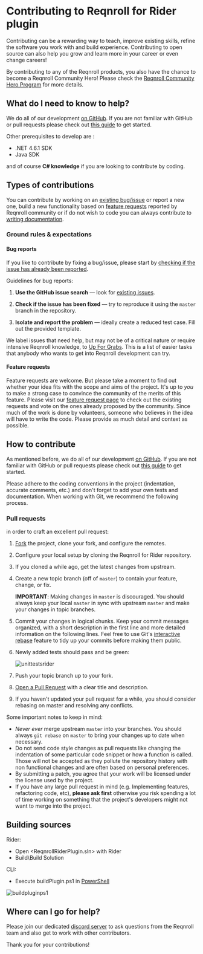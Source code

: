 # Contributing to Reqnroll for Rider plugin

Contributing can be a rewarding way to teach, improve existing skills, refine the software you work with and build experience. Contributing to open source can also help you grow and learn more in your career or even change careers!

By contributing to any of the Reqnroll products, you also have the chance to become a Reqnroll Community Hero! Please check the [Reqnroll Community Hero Program](https://reqnroll.net/community/community-hero-program/) for more details.

## What do I need to know to help?

We do all of our development [on GitHub](https://github.com/reqnroll/Reqnroll.Rider). If you are not familiar with GitHub or pull requests please check out [this guide](https://guides.github.com/activities/hello-world/) to get started.

Other prerequisites to develop are :

- .NET 4.6.1 SDK
- Java SDK

and of course **C# knowledge** if you are looking to contribute by coding.

## Types of contributions

You can contribute by working on an  [existing bug/issue](https://github.com/reqnroll/Reqnroll.Rider/search?type=Issues) or report a new one, build a new functionality based on [feature requests](https://support.reqnroll.net/hc/en-us/community/topics/360000519178-Feature-Requests) reported by Reqnroll community or if do not wish to code you can always contribute to [writing documentation](https://github.com/reqnroll/Reqnroll/blob/master/CONTRIBUTING.md#building-documentation).

### Ground rules & expectations

#### Bug reports

If you like to contribute by fixing a bug/issue, please start by [checking if the issue has already been reported](https://github.com/reqnroll/Reqnroll.Rider/search?type=Issues).

Guidelines for bug reports:

1. **Use the GitHub issue search** — look for [existing issues](https://github.com/reqnroll/Reqnroll.Rider/search?type=Issues).

2. **Check if the issue has been fixed** &mdash; try to reproduce it using the
   `master` branch in the repository.

3. **Isolate and report the problem** &mdash; ideally create a reduced test
   case. Fill out the provided template.

We label issues that need help, but may not be of a critical nature or require intensive Reqnroll knowledge, to [Up For Grabs](https://github.com/reqnroll/Reqnroll.Rider/labels/up-for-grabs). This is a list of easier tasks that anybody who wants to get into Reqnroll development can try.

#### Feature requests

Feature requests are welcome. But please take a moment to find out whether your idea fits with the scope and aims of the project. It's up to *you*
to make a strong case to convince the community of the merits of this feature. Please visit our [feature request page](https://support.reqnroll.net/hc/en-us/community/topics/360000519178-Feature-Requests) to check out the existing requests and vote on the ones already proposed by the community. Since much of the work is done by volunteers, someone who believes in the idea will have to write the code.  Please provide as much detail and context as possible.

## How to contribute

As mentioned before, we do all of our development [on GitHub](https://github.com/reqnroll/Reqnroll.Rider). If you are not familiar with GitHub or pull requests please check out [this guide](https://guides.github.com/activities/hello-world/) to get started.

Please adhere to the coding conventions in the project (indentation, accurate comments, etc.) and don't forget to add your own tests and documentation. When working with Git, we recommend the following process.

### Pull requests

in order to craft an excellent pull request:

1. [Fork](https://help.github.com/fork-a-repo/) the project, clone your fork, and configure the remotes.

2. Configure your local setup by cloning the Reqnroll for Rider repository.

3. If you cloned a while ago, get the latest changes from upstream.

4. Create a new topic branch (off of `master`) to contain your feature, change,
   or fix.  

   **IMPORTANT**: Making changes in `master` is discouraged. You should always  keep your local `master` in sync with upstream `master` and make your
   changes in topic branches.

5. Commit your changes in logical chunks. Keep your commit messages organized, with a short description in the first line and more detailed information on the following lines. Feel free to use Git's [interactive rebase](https://help.github.com/articles/interactive-rebase) feature to tidy up your commits before making them public.

6. Newly added tests should pass and be green:

   ![unittestsrider](https://raw.githubusercontent.com/reqnroll/Reqnroll/master/docs/_static/images/testsrider.png)

7. Push your topic branch up to your fork.

8. [Open a Pull Request](https://help.github.com/articles/using-pull-requests/) with a clear title and description.

9. If you haven't updated your pull request for a while, you should consider rebasing on master and resolving any conflicts.

Some important notes to keep in mind:

- _Never ever_ merge upstream `master` into your branches. You  should always `git rebase` on `master` to bring your changes up to date when  necessary.
- Do not send code style changes as pull requests like changing the indentation of some particular code snippet or how a function is called.
  Those will not be accepted as they pollute the repository history with non functional changes and are often based on personal preferences.
- By submitting a patch, you agree that your work will be licensed under the license used by the project.
- If you have any large pull request in mind (e.g. Implementing features, refactoring code, etc), **please ask first** otherwise you risk spending
  a lot of time working on something that the project's developers might not want to merge into the project.

## Building sources

Rider:  

- Open <ReqnrollRiderPlugin.sln> with Rider
- Build\Build Solution

CLI:

- Execute buildPlugin.ps1 in [PowerShell](https://github.com/powershell/powershell)

![buildpluginps1](https://raw.githubusercontent.com/reqnroll/Reqnroll/master/docs/_static/images/clirider.png)

## Where can I go for help?

Please join our dedicated [discord server](https://go.reqnroll.net/join-contributing-on-discord) to ask questions from the Reqnroll team and also get to work with other contributors.

Thank you for your contributions!
